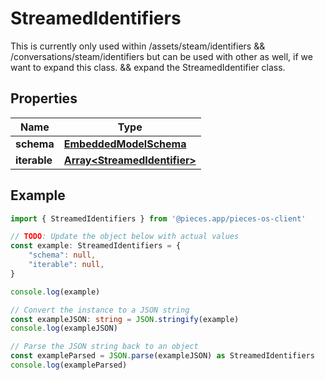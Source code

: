 
# StreamedIdentifiers

This is currently only used within /assets/steam/identifiers && /conversations/steam/identifiers but can be used with other as well, if we want to expand this class. && expand the StreamedIdentifier class.

## Properties

Name | Type
------------ | -------------
**schema** | [**EmbeddedModelSchema**](EmbeddedModelSchema)
**iterable** | [**Array&lt;StreamedIdentifier&gt;**](StreamedIdentifier)

## Example

```typescript
import { StreamedIdentifiers } from '@pieces.app/pieces-os-client'

// TODO: Update the object below with actual values
const example: StreamedIdentifiers = {
    "schema": null,
    "iterable": null,
}

console.log(example)

// Convert the instance to a JSON string
const exampleJSON: string = JSON.stringify(example)
console.log(exampleJSON)

// Parse the JSON string back to an object
const exampleParsed = JSON.parse(exampleJSON) as StreamedIdentifiers
console.log(exampleParsed)
```


